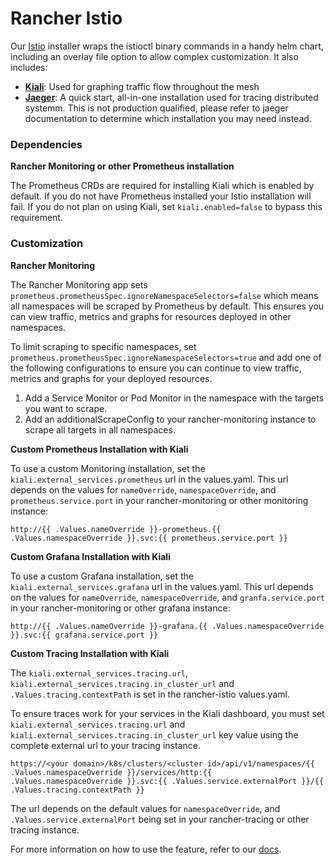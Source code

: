 # Rancher Istio

Our [Istio](https://istio.io/) installer wraps the istioctl binary commands in a handy helm chart, including an overlay file option to allow complex customization. It also includes:
* **[Kiali](https://kiali.io/)**: Used for graphing traffic flow throughout the mesh
* **[Jaeger](https://www.jaegertracing.io/)**: A quick start, all-in-one installation used for tracing distributed systemm. This is not production qualified, please refer to jaeger documentation to determine which installation you may need instead.

### Dependencies

**Rancher Monitoring  or other Prometheus installation**

The Prometheus CRDs are required for installing Kiali which is enabled by default. If you do not have Prometheus installed your Istio installation will fail. If you do not plan on using Kiali, set `kiali.enabled=false` to bypass this requirement.

### Customization

**Rancher Monitoring**

The Rancher Monitoring app sets `prometheus.prometheusSpec.ignoreNamespaceSelectors=false` which means all namespaces will be scraped by Prometheus by default. This ensures you can view traffic, metrics and graphs for resources deployed in other namespaces.

To limit scraping to specific namespaces, set `prometheus.prometheusSpec.ignoreNamespaceSelectors=true` and add one of the following configurations to ensure you can continue to view traffic, metrics and graphs for your deployed resources.

1. Add a Service Monitor or Pod Monitor in the namespace with the targets you want to scrape.
1. Add an additionalScrapeConfig to your rancher-monitoring instance to scrape all targets in all namespaces.

**Custom Prometheus Installation with Kiali**

To use a custom Monitoring installation, set the `kiali.external_services.prometheus` url in the values.yaml. This url depends on the values for `nameOverride`, `namespaceOverride`, and `prometheus.service.port` in your rancher-monitoring or other monitoring instance:
```
http://{{ .Values.nameOverride }}-prometheus.{{ .Values.namespaceOverride }}.svc:{{ prometheus.service.port }}
```
**Custom Grafana Installation with Kiali**

To use a custom Grafana installation, set the `kiali.external_services.grafana` url in the values.yaml. This url depends on the values for `nameOverride`, `namespaceOverride`, and `granfa.service.port` in your rancher-monitoring or other grafana instance:
```
http://{{ .Values.nameOverride }}-grafana.{{ .Values.namespaceOverride }}.svc:{{ grafana.service.port }}
```
**Custom Tracing Installation with Kiali**

The `kiali.external_services.tracing.url`, `kiali.external_services.tracing.in_cluster_url` and `.Values.tracing.contextPath` is set in the rancher-istio values.yaml.

To ensure traces work for your services in the Kiali dashboard, you must set `kiali.external_services.tracing.url` and `kiali.external_services.tracing.in_cluster_url` key value using the complete external url to your tracing instance.
```
https://<your domain>/k8s/clusters/<cluster id>/api/v1/namespaces/{{ .Values.namespaceOverride }}/services/http:{{ .Values.namespaceOverride }}.svc:{{ .Values.service.externalPort }}/{{ .Values.tracing.contextPath }}
```

The url depends on the default values for `namespaceOverride`, and `.Values.service.externalPort` being set in your rancher-tracing or other tracing instance.

For more information on how to use the feature, refer to our [docs](https://rancher.com/docs/rancher/v2.x/en/istio/v2.5/).
